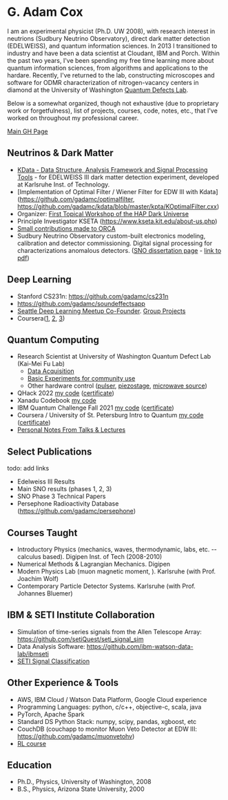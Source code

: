 # G. Adam Cox

I am an experimental physicist (Ph.D. UW 2008), with research interest in neutrions (Sudbury Neutrino Observatory), direct dark matter
detection (EDELWEISS), and quantum information sciences. In 2013 I transitioned to industry and have been a
data scientist at Cloudant, IBM and Porch. Within the past two years, I've been spending my free time learning more about quantum information sciences, from algorithms and applications to the hardare. Recently, I've returned to the lab, constructing microscopes and software for ODMR characterization of nitrogen-vacancy centers in diamond at the University of Washington [Quantum Defects Lab](https://sites.google.com/uw.edu/optospintronics-lab/-/defects-in-diamond). 

Below is a somewhat organized, though not exhaustive (due to proprietary work or forgetfulness), list of projects, courses, code, notes, etc., that I've worked on throughout my professional career.

[Main GH Page](https://github.com/gadamc)

## Neutrinos & Dark Matter

  * [KData - Data Structure, Analysis Framework and Signal Processing Tools](https://github.com/gadamc/kdata) - for EDELWEISS III dark matter detection experiment, developed at Karlsruhe Inst. of Technology.
  * [Implementation of Optimal Filter / Wiener Filter for EDW III with Kdata](https://github.com/gadamc/optimalfilter, https://github.com/gadamc/kdata/blob/master/kpta/KOptimalFilter.cxx)
  * Organizer: [First Topical Workshop of the HAP Dark Universe](https://edelweiss.cloudant.com/dmworkshop/_design/app/index.html)
  * Principle Investigator KSETA (https://www.kseta.kit.edu/about-us.php)
  * [Small contributions made to ORCA](http://orca.physics.unc.edu/orca/Orca_Help/Home.html)
  * Sudbury Neutrino Observatory custom-built electronics modeling, calibration and detector commissioning. Digital signal processing for characterizations anomalous detectors. ([SNO dissertation page](https://sno.phy.queensu.ca/publications.html) - [link to pdf](https://sno.phy.queensu.ca/papers/CoxMobrandDissertationFinalSubmission.pdf))  

## Deep Learning

  * Stanford CS231n: https://github.com/gadamc/cs231n
  * https://github.com/gadamc/soundeffectsapp
  * [Seattle Deep Learning Meetup Co-Founder](https://www.meetup.com/Seattle-Deep-Learning/). [Group Projects](https://github.com/deepseattle/projects)
  * Coursera([1](https://coursera.org/share/a7cc379a8625edbbaf6577c0a8e8f2f1), [2](https://coursera.org/share/36b46f31a1a27c394e50a17d14220e3e), [3](https://coursera.org/share/a80387adb9fd0b1ff401da9cd5a0c990))


## Quantum Computing
  * Research Scientist at University of Washington Quantum Defect Lab (Kai-Mei Fu Lab) 
    * [Data Acquisition](https://github.com/gadamc/qt3-utils)
    * [Basic Experiments for community use](https://github.com/gadamc/qt3-default-experiments)
    * Other hardware control ([pulser](https://github.com/gadamc/qcsapphire), [piezostage](https://github.com/gadamc/nipiezeojenapy), [microwave source](https://github.com/gadamc/qt3RFSynthControl))
  * QHack 2022 [my code](https://github.com/gadamc/QHack) ([certificate](qhack2022_cert.pdf))
  * Xanadu Codebook [my code](https://github.com/gadamc/xanadu-cookbook-notes)
  * IBM Quantum Challenge Fall 2021 [my code](https://github.com/gadamc/ibmquantumchallenge_fall2021) ([certificate](https://www.credly.com/badges/9d2cb41d-06bb-4856-b908-892c95b974b4?source=linked_in_profile))
  * Coursera / University of St. Petersburg Intro to Quantum [my code](https://github.com/gadamc/coursera_intro_qc_stpetersburg)  ([certificate](https://www.coursera.org/account/accomplishments/certificate/RRRREK33UYNN))
  * [Personal Notes From Talks & Lectures](https://github.com/gadamc/qc_talks_and_lectures_notes/)


## Select Publications

todo: add links

  * Edelweiss III Results
  * Main SNO results (phases 1, 2, 3)
  * SNO Phase 3 Technical Papers
  * Persephone Radioactivity Database (https://github.com/gadamc/persephone)

## Courses Taught

  * Introductory Physics (mechanics, waves, thermodynamic, labs, etc. -- calculus based). Digipen Inst. of Tech (2008-2010)
  * Numerical Methods & Lagrangian Mechanics. Digipen
  * Modern Physics Lab (muon magnetic moment, ). Karlsruhe (with Prof. Joachim Wolf)
  * Contemporary Particle Detector Systems. Karlsruhe (with Prof. Johannes Bluemer)


## IBM & SETI Institute Collaboration

  * Simulation of time-series signals from the Allen Telescope Array: https://github.com/setiQuest/seti_signal_sim
  * Data Analysis Software: https://github.com/ibm-watson-data-lab/ibmseti
  * [SETI Signal Classification](https://arxiv.org/abs/1803.08624)

## Other Experience & Tools

  * AWS, IBM Cloud / Watson Data Platform, Google Cloud experience
  * Programming Languages: python, c/c++, objective-c, scala, java
  * PyTorch, Apache Spark
  * Standard DS Python Stack: numpy, scipy, pandas, xgboost, etc
  * CouchDB (couchapp to monitor Muon Veto Detector at EDW III: https://github.com/gadamc/muonvetohv)
  * [RL course](https://coursera.org/share/b9a3f53b1b82e02c0aba89487713c16b)



## Education

  * Ph.D., Physics, University of Washington, 2008
  * B.S., Physics, Arizona State University, 2000
